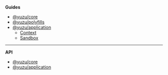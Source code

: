 **Guides**

- [@yuzu/core](packages/core/)
- [@yuzu/polyfills](packages/polyfills/)
- [@yuzu/application](packages/application/)
  - [Context](packages/application/context)
  - [Sandbox](packages/application/sandbox)

---

**API**

- [@yuzu/core](packages/core/api/)
  <!-- @yuzu/core -->
- [@yuzu/application](packages/application/api/)
  <!-- @yuzu/application -->
